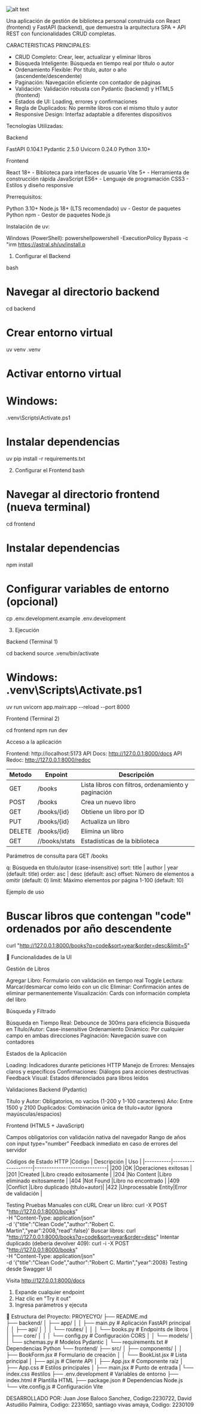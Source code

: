 ![alt text](image.png)


Una aplicación de gestión de biblioteca personal construida con React (frontend) y FastAPI (backend), que demuestra la arquitectura SPA + API REST con funcionalidades CRUD completas.

CARACTERISTICAS PRINCIPALES: 

- CRUD Completo: Crear, leer, actualizar y eliminar libros
- Búsqueda Inteligente: Búsqueda en tiempo real por título o autor
- Ordenamiento Flexible: Por título, autor o año  (ascendente/descendente)
- Paginación: Navegación eficiente con contador de páginas
- Validación: Validación robusta con Pydantic (backend) y HTML5 (frontend)
- Estados de UI: Loading, errores y confirmaciones
- Regla de Duplicados: No permite libros con el mismo título y autor
- Responsive Design: Interfaz adaptable a diferentes dispositivos

Tecnologías Utilizadas: 

Backend

FastAPI 0.104.1 
Pydantic 2.5.0 
Uvicorn 0.24.0 
Python 3.10+

Frontend

React 18+ - Biblioteca para interfaces de usuario
Vite 5+ - Herramienta de construcción rápida
JavaScript ES6+ - Lenguaje de programación
CSS3 - Estilos y diseño responsive

Prerrequisitos:

Python 3.10+
Node.js 18+ (LTS recomendado)
uv - Gestor de paquetes Python
npm - Gestor de paquetes Node.js

Instalación de uv:

Windows (PowerShell):
powershellpowershell -ExecutionPolicy Bypass -c "irm https://astral.sh/uv/install.p

1. Configurar el Backend

bash
# Navegar al directorio backend
cd backend

# Crear entorno virtual
uv venv .venv

# Activar entorno virtual

# Windows:
.venv\Scripts\Activate.ps1

# Instalar dependencias
uv pip install -r requirements.txt

2. Configurar el Frontend
bash
# Navegar al directorio frontend (nueva terminal)
cd frontend

# Instalar dependencias
npm install

# Configurar variables de entorno (opcional)
cp .env.development.example .env.development

3. Ejecución

Backend (Terminal 1)

cd backend
source .venv/bin/activate  
# Windows: .venv\Scripts\Activate.ps1
uv run uvicorn app.main:app --reload --port 8000

Frontend (Terminal 2)

cd frontend
npm run dev

Acceso a la aplicación

Frontend: http://localhost:5173
API Docs: http://127.0.0.1:8000/docs
API Redoc: http://127.0.0.1:8000/redoc

| Metodo    | Enpoint     | Descripción                                                  |
|-----------|---------    |--------------------------------------------------------------|
| GET       |/books       |Lista libros con filtros, ordenamiento y paginación           |
| POST      |/books       |Crea un nuevo libro                                           |
| GET       |/books/{id}  |Obtiene un libro por ID                                       |
|PUT        |/books/{id}  |Actualiza un libro                                            |
|DELETE     |/books/{id}  |Elimina un libro                                              |
GET         |//books/stats|Estadísticas de la biblioteca                                 |

Parámetros de consulta para GET /books

q: Búsqueda en título/autor (case-insensitive)
sort: title | author | year (default: title)
order: asc | desc (default: asc)
offset: Número de elementos a omitir (default: 0)
limit: Máximo elementos por página 1-100 (default: 10)

Ejemplo de uso
# Buscar libros que contengan "code" ordenados por año descendente
curl "http://127.0.0.1:8000/books?q=code&sort=year&order=desc&limit=5"


🎨 Funcionalidades de la UI

Gestión de Libros

 Agregar Libro: Formulario con validación en tiempo real
 Toggle Lectura: Marcar/desmarcar como leído con un clic
 Eliminar: Confirmación antes de eliminar permanentemente
 Visualización: Cards con información completa del libro

Búsqueda y Filtrado

 Búsqueda en Tiempo Real: Debounce de 300ms para eficiencia
 Búsqueda en Título/Autor: Case-insensitive
 Ordenamiento Dinámico: Por cualquier campo en ambas direcciones
 Paginación: Navegación suave con contadores

Estados de la Aplicación

 Loading: Indicadores durante peticiones HTTP
 Manejo de Errores: Mensajes claros y específicos
 Confirmaciones: Diálogos para acciones destructivas
 Feedback Visual: Estados diferenciados para libros leídos

Validaciones
 Backend (Pydantic)

  Título y Autor: Obligatorios, no vacíos (1-200 y 1-100 caracteres)
  Año: Entre 1500 y 2100
  Duplicados: Combinación única de título+autor (ignora mayúsculas/espacios)

 Frontend (HTML5 + JavaScript)

  Campos obligatorios con validación nativa del navegador
  Rango de años con input type="number"
  Feedback inmediato en caso de errores del servidor

 Códigos de Estado HTTP
|Código     | Descripción        |  Uso                         |
|-----------|--------------------|------------------------------|
|200        |OK                  |Operaciones exitosas          |
|201        |Created             |Libro creado exitosamente     |
|204        |No Content          |Libro eliminado exitosamente  |
|404        |Not Found           |Libro no encontrado           |
|409        |Conflict            |Libro duplicado (título+autor)|
|422        |Unprocessable Entity|Error de validación           |

Testing
 Pruebas Manuales con cURL
 Crear un libro:
  curl -X POST "http://127.0.0.1:8000/books" \
   -H "Content-Type: application/json" \
   -d '{"title":"Clean Code","author":"Robert C. Martin","year":2008,"read":false}'
 Buscar libros:
  curl "http://127.0.0.1:8000/books?q=code&sort=year&order=desc"
 Intentar duplicado (debería devolver 409):
  curl -i -X POST "http://127.0.0.1:8000/books" \
   -H "Content-Type: application/json" \
   -d '{"title":"Clean Code","author":"Robert C. Martin","year":2008}
Testing desde Swagger UI

 Visita http://127.0.0.1:8000/docs
 1.  Expande cualquier endpoint
 2. Haz clic en "Try it out"
 3. Ingresa parámetros y ejecuta
 
📁 Estructura del Proyecto:
PROYECYO/
    ├── README.md                 
    ├── backend/
    │   ├── app/
    │   │   ├── main.py          # Aplicación FastAPI principal
    │   │   ├── api/
    │   │   │   └── routes/
    │   │   │       └── books.py  # Endpoints de libros
    │   │   ├── core/
    │   │   │   └── config.py    # Configuración CORS
    │   │   └── models/
    │   │       └── schemas.py   # Modelos Pydantic
    │   └── requirements.txt     # Dependencias Python
    └── frontend/
        ├── src/
        │   ├── components/
        │   │   ├── BookForm.jsx   # Formulario de creación
        │   │   └── BookList.jsx   # Lista principal
        │   ├── api.js            # Cliente API
        │   ├── App.jsx           # Componente raíz
        │   ├── App.css           # Estilos principales
        │   ├── main.jsx          # Punto de entrada
        |   └── index.css         #estilos
        ├── .env.development      # Variables de entorno
        ├── index.html           # Plantilla HTML
        ├── package.json         # Dependencias Node.js
        └── vite.config.js       # Configuración Vite


DESARROLLADO POR: 
 Juan Jose Baloco Sanchez, Codigo:2230722,
 David Astudillo Palmira, Codigo: 2231650,
 santiago vivas amaya, Codigo: 2230109

